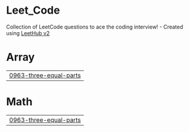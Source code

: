 # Leet_Code
Collection of LeetCode questions to ace the coding interview! - Created using [LeetHub v2](https://github.com/arunbhardwaj/LeetHub-2.0)


# Array
|  |
| ------- |
| [0963-three-equal-parts](https://github.com/DivyankR16/Leet_Code/tree/master/0963-three-equal-parts) |
# Math
|  |
| ------- |
| [0963-three-equal-parts](https://github.com/DivyankR16/Leet_Code/tree/master/0963-three-equal-parts) |